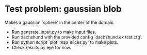 Test problem: gaussian blob
===========================

Makes a gaussian `sphere' in the center of the domain.

- Run generate_input.py to make input files.
- Run dachshund with the provided config `dachshund.ex test.cfg'.
- Run python script `plot_map_slices.py' to make plots.
- Check results by eye for now.
